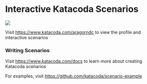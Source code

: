 # Interactive Katacoda Scenarios

[![](http://shields.katacoda.com/katacoda/aragorndc/count.svg)](https://www.katacoda.com/aragorndc "Get your profile on Katacoda.com")

Visit https://www.katacoda.com/aragorndc to view the profile and interactive scenarios

### Writing Scenarios
Visit https://www.katacoda.com/docs to learn more about creating Katacoda scenarios

For examples, visit https://github.com/katacoda/scenario-example
